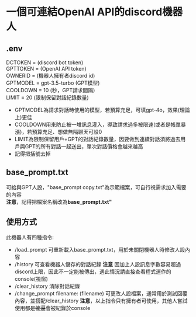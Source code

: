 # 一個可連結OpenAI API的discord機器人
## .env
DCTOKEN = (discord bot token) <br>
GPTTOKEN = (OpenAI API token) <br>
OWNERID = (機器人擁有者discord id) <br>
GPTMODEL = gpt-3.5-turbo (GPT模型) <br>
COOLDOWN = 10 (秒，GPT請求間隔) <br>
LIMIT = 20 (限制保留對話紀錄數量) <br>

* GPTMODEL為請求對話時使用的模型，若預算充足，可填gpt-4o，效果(理論上)更佳
* COOLDOWN用來防止被一堆訊息灌入，導致請求過多被限速(或者是帳單暴漲)，若預算充足、想做無隔聊天可設0
* LIMIT為限制保留用戶+GPT的對話紀錄數量，因要做到連續對話須將過去用戶與GPT的所有對話一起送出，單次對話價格會越來越高
* 記得把括號去掉

## base_prompt.txt
可給與GPT人設，"base_prompt copy.txt"為示範檔案，可自行視需求加入需要的內容 <br>
**注意**，記得把檔案名稱改為**base_prompt.txt"**

## 使用方式
此機器人有四種指令:
* /load_prompt 可重新載入base_prompt.txt，用於未關閉機器人時修改人設內容
* /history 可查看機器人儲存的對話紀錄 **注意** 因加上人設訊息字數容易超過discord上限，因此不一定能被傳出，遇此情況請直接查看程式運作的console(視窗)
* /clear_history 清除對話紀錄
* /change_prompt filename: (filename) 可更改人設檔案，通常用於測試回覆內容，並搭配/clear_history
**注意**，以上指令只有擁有者可使用，其他人嘗試使用都~~是傻逼~~會被紀錄於console
